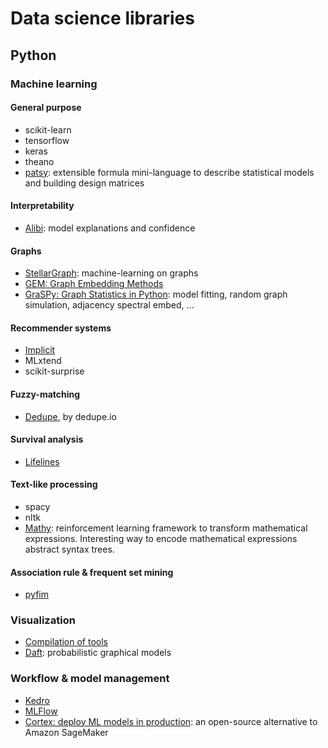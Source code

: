 # Data science libraries
## Python
### Machine learning
#### General purpose
- scikit-learn
- tensorflow
- keras
- theano
- [patsy](https://patsy.readthedocs.io/en/latest/index.html): extensible formula mini-language to describe statistical models and building design matrices

#### Interpretability
- [Alibi](https://github.com/SeldonIO/alibi): model explanations and confidence

#### Graphs
- [StellarGraph](https://github.com/stellargraph/stellargraph): machine-learning on graphs
- [GEM: Graph Embedding Methods](https://github.com/palash1992/GEM)
- [GraSPy: Graph Statistics in Python](https://graspy.neurodata.io/): model fitting, random graph simulation, adjacency spectral embed, ...

#### Recommender systems
- [Implicit](https://implicit.readthedocs.io/en/latest/index.html)
- MLxtend
- scikit-surprise

#### Fuzzy-matching
- [Dedupe](https://github.com/dedupeio/dedupe), by dedupe.io

#### Survival analysis
- [Lifelines](https://lifelines.readthedocs.io/en/latest/index.html)

#### Text-like processing
- spacy
- nltk
- [Mathy](https://mathy.ai/): reinforcement learning framework to transform mathematical expressions. Interesting way to encode mathematical expressions abstract syntax trees.

#### 

#### Association rule & frequent set mining
- [pyfim](http://www.borgelt.net/pyfim.html)

### Visualization
- [Compilation of tools](https://pyviz.org/tools.html)
- [Daft](https://docs.daft-pgm.org/en/latest/): probabilistic graphical models

### Workflow & model management
- [Kedro](https://kedro.readthedocs.io/en/stable/)
- [MLFlow](https://mlflow.org/docs/latest/index.html)
- [Cortex: deploy ML models in production](https://www.cortex.dev/): an open-source alternative to Amazon SageMaker



